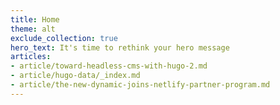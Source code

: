 ```yaml
---
title: Home
theme: alt
exclude_collection: true
hero_text: It's time to rethink your hero message
articles:
- article/toward-headless-cms-with-hugo-2.md
- article/hugo-data/_index.md
- article/the-new-dynamic-joins-netlify-partner-program.md
---
```

